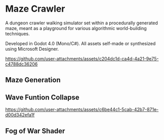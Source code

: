 # Maze Crawler

A dungeon crawler walking simulator set within a procedurally generated maze, meant as a playground for various algorithmic world-building techniques.

Developed in Godot 4.0 (Mono/C#).
All assets self-made or synthesized using Microsoft Designer.

https://github.com/user-attachments/assets/c204dc1d-ca4d-4a21-9e75-c4788dc36206

## Maze Generation

## Wave Funtion Collapse
https://github.com/user-attachments/assets/c6be44c1-5cab-42b7-871e-d00d342efa1f


## Fog of War Shader
